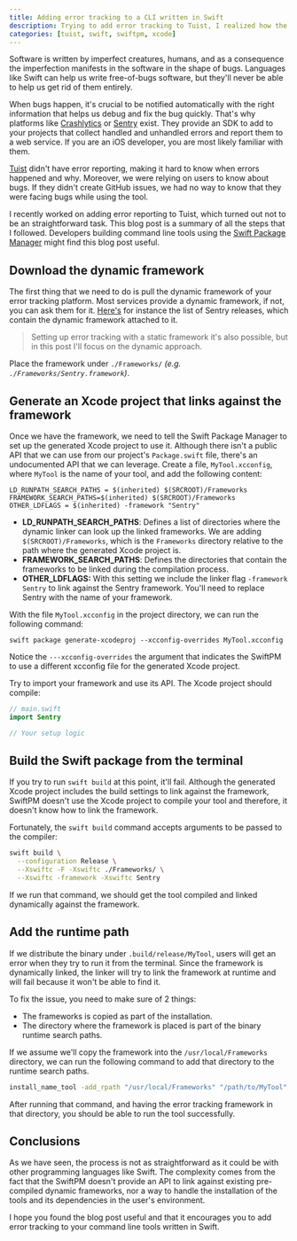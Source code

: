 ```yaml
---
title: Adding error tracking to a CLI written in Swift
description: Trying to add error tracking to Tuist, I realized how the process is not very straightforward. This blog post describes the process that I followed to help other Swift developers add error tracking to their CLI tools.
categories: [tuist, swift, swiftpm, xcode]
---
```


Software is written by imperfect creatures,
humans,
and as a consequence the imperfection manifests in the software in the shape of bugs.
Languages like Swift can help us write free-of-bugs software,
but they'll never be able to help us get rid of them entirely.

When bugs happen,
it's crucial to be notified automatically with the right information that helps us debug and fix the bug quickly.
That's why platforms like [Crashlytics](https://try.crashlytics.com/) or [Sentry](https://sentry.io) exist.
They provide an SDK to add to your projects that collect handled and unhandled errors and report them to a web service.
If you are an iOS developer,
you are most likely familiar with them.

[Tuist](https://tuist.io) didn't have error reporting,
making it hard to know when errors happened and why.
Moreover,
we were relying on users to know about bugs.
If they didn't create GitHub issues,
we had no way to know that they were facing bugs while using the tool.

I recently worked on adding error reporting to Tuist,
which turned out not to be an straightforward task.
This blog post is a summary of all the steps that I followed.
Developers building command line tools using the [Swift Package Manager](https://swift.org/package-manager/) might find this blog post useful.

## Download the dynamic framework

The first thing that we need to do is pull the dynamic framework of your error tracking platform.
Most services provide a dynamic framework,
if not,
you can ask them for it.
[Here's](https://github.com/getsentry/sentry-cocoa/releases) for instance the list of Sentry releases,
which contain the dynamic framework attached to it.

> Setting up error tracking with a static framework it's also possible, but in this post I'll focus on the dynamic approach.

Place the framework under `./Frameworks/` _(e.g. `./Frameworks/Sentry.framework`)_.

## Generate an Xcode project that links against the framework

Once we have the framework,
we need to tell the Swift Package Manager to set up the generated Xcode project to use it.
Although there isn't a public API that we can use from our project's `Package.swift` file,
there's an undocumented API that we can leverage.
Create a file, `MyTool.xcconfig`,
where `MyTool` is the name of your tool,
and add the following content:

```xcconfig
LD_RUNPATH_SEARCH_PATHS = $(inherited) $(SRCROOT)/Frameworks
FRAMEWORK_SEARCH_PATHS=$(inherited) $(SRCROOT)/Frameworks
OTHER_LDFLAGS = $(inherited) -framework "Sentry"
```

- **LD_RUNPATH_SEARCH_PATHS**: Defines a list of directories where the dynamic linker can look up the linked frameworks. We are adding `$(SRCROOT)/Frameworks`, which is the `Frameworks` directory relative to the path where the generated Xcode project is.
- **FRAMEWORK_SEARCH_PATHS**: Defines the directories that contain the frameworks to be linked during the compilation process.
- **OTHER_LDFLAGS:** With this setting we include the linker flag `-framework Sentry` to link against the Sentry framework. You'll need to replace Sentry with the name of your framework.

With the file `MyTool.xcconfig` in the project directory, we can run the following command:

```
swift package generate-xcodeproj --xcconfig-overrides MyTool.xcconfig
```

Notice the `---xcconfig-overrides` the argument that indicates the SwiftPM to use a different xcconfig file for the generated Xcode project.

Try to import your framework and use its API. The Xcode project should compile:

```swift
// main.swift
import Sentry

// Your setup logic
```

## Build the Swift package from the terminal

If you try to run `swift build` at this point,
it'll fail.
Although the generated Xcode project includes the build settings to link against the framework,
SwiftPM doesn't use the Xcode project to compile your tool and therefore,
it doesn't know how to link the framework.

Fortunately,
the `swift build` command accepts arguments to be passed to the compiler:

```bash
swift build \
  --configuration Release \
  --Xswiftc -F -Xswiftc ./Frameworks/ \
  --Xswiftc -framework -Xswiftc Sentry
```

If we run that command, we should get the tool compiled and linked dynamically against the framework.

## Add the runtime path

If we distribute the binary under `.build/release/MyTool`,
users will get an error when they try to run it from the terminal.
Since the framework is dynamically linked,
the linker will try to link the framework at runtime and will fail because it won't be able to find it.

To fix the issue, you need to make sure of 2 things:

- The frameworks is copied as part of the installation.
- The directory where the framework is placed is part of the binary runtime search paths.

If we assume we'll copy the framework into the `/usr/local/Frameworks` directory,
we can run the following command to add that directory to the runtime search paths.

```bash
install_name_tool -add_rpath "/usr/local/Frameworks" "/path/to/MyTool"
```

After running that command,
and having the error tracking framework in that directory,
you should be able to run the tool successfully.

## Conclusions

As we have seen,
the process is not as straightforward as it could be with other programming languages like Swift.
The complexity comes from the fact that the SwiftPM doesn't provide an API to link against existing pre-compiled dynamic frameworks, nor a way to handle the installation of the tools and its dependencies in the user's environment.

I hope you found the blog post useful and that it encourages you to add error tracking to your command line tools written in Swift.
